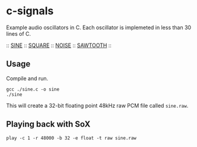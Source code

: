 # c-signals
Example audio oscillators in C. Each oscillator is implemeted in less than 30 lines of C. 

:: <a href = "sine.c">SINE</a> :: <a href = "square.c">SQUARE</a>  :: <a href = "noise.c">NOISE</a> :: <a href = "sawtooth.c">SAWTOOTH</a> :: 

## Usage
Compile and run. 
```
gcc ./sine.c -o sine
./sine
```
This will create a 32-bit floating point 48kHz raw PCM file called `sine.raw`.

## Playing back with SoX
```
play -c 1 -r 48000 -b 32 -e float -t raw sine.raw
```
